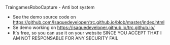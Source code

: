TraingamesRoboCapture - Anti bot system
- See the demo source code on https://github.com/Isaquedeveloper/trc.github.io/blob/master/index.html
- Se demo working on https://isaquedeveloper.github.io/trc.github.io/
- It´s free, so you can use it on your website SINCE YOU ACCEPT THAT I AM NOT RESPONSABLE FOR ANY SECURITY FAIL
